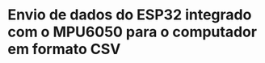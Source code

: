 # Envio de dados do ESP32 integrado com o MPU6050 para o computador em formato CSV

<div align="center">
<img src="https://github.com/user-attachments/assets/cc502f5b-fd12-4c6f-869b-7532c65a5836" width="0px" />
</div>
